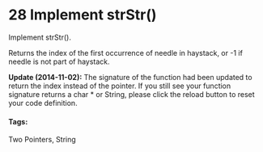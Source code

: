 # 28 Implement strStr()

Implement strStr().

Returns the index of the first occurrence of needle in haystack, or -1 if needle is not part of haystack.

**Update (2014-11-02):**
The signature of the function had been updated to return the index instead of the pointer. If you still see your function signature returns a char * or String, please click the reload button  to reset your code definition.

#### Tags:
Two Pointers, String